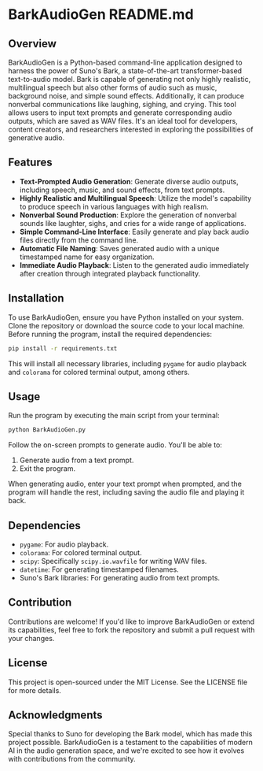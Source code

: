 
# BarkAudioGen README.md

## Overview
BarkAudioGen is a Python-based command-line application designed to harness the power of Suno's Bark, a state-of-the-art transformer-based text-to-audio model. Bark is capable of generating not only highly realistic, multilingual speech but also other forms of audio such as music, background noise, and simple sound effects. Additionally, it can produce nonverbal communications like laughing, sighing, and crying. This tool allows users to input text prompts and generate corresponding audio outputs, which are saved as WAV files. It's an ideal tool for developers, content creators, and researchers interested in exploring the possibilities of generative audio.

## Features
- **Text-Prompted Audio Generation**: Generate diverse audio outputs, including speech, music, and sound effects, from text prompts.
- **Highly Realistic and Multilingual Speech**: Utilize the model's capability to produce speech in various languages with high realism.
- **Nonverbal Sound Production**: Explore the generation of nonverbal sounds like laughter, sighs, and cries for a wide range of applications.
- **Simple Command-Line Interface**: Easily generate and play back audio files directly from the command line.
- **Automatic File Naming**: Saves generated audio with a unique timestamped name for easy organization.
- **Immediate Audio Playback**: Listen to the generated audio immediately after creation through integrated playback functionality.

## Installation

To use BarkAudioGen, ensure you have Python installed on your system. Clone the repository or download the source code to your local machine. Before running the program, install the required dependencies:

```bash
pip install -r requirements.txt
```

This will install all necessary libraries, including `pygame` for audio playback and `colorama` for colored terminal output, among others.

## Usage

Run the program by executing the main script from your terminal:

```bash
python BarkAudioGen.py
```

Follow the on-screen prompts to generate audio. You'll be able to:
1. Generate audio from a text prompt.
2. Exit the program.

When generating audio, enter your text prompt when prompted, and the program will handle the rest, including saving the audio file and playing it back.

## Dependencies
- `pygame`: For audio playback.
- `colorama`: For colored terminal output.
- `scipy`: Specifically `scipy.io.wavfile` for writing WAV files.
- `datetime`: For generating timestamped filenames.
- Suno's Bark libraries: For generating audio from text prompts.

## Contribution
Contributions are welcome! If you'd like to improve BarkAudioGen or extend its capabilities, feel free to fork the repository and submit a pull request with your changes.

## License
This project is open-sourced under the MIT License. See the LICENSE file for more details.

## Acknowledgments
Special thanks to Suno for developing the Bark model, which has made this project possible. BarkAudioGen is a testament to the capabilities of modern AI in the audio generation space, and we're excited to see how it evolves with contributions from the community.
